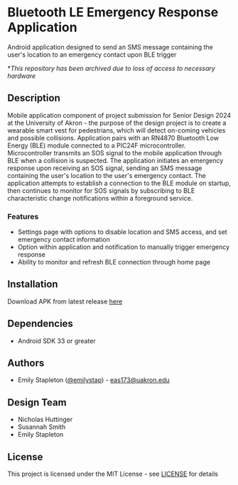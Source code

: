 # Bluetooth LE Emergency Response Application

Android application designed to send an SMS message containing the user's location to an emergency contact upon BLE trigger

\**This repository has been archived due to loss of access to necessary hardware*

## Description

Mobile application component of project submission for Senior Design 2024 at the University of Akron - the purpose of the design project is to create a wearable smart vest for pedestrians, which will detect on-coming vehicles and possible collisions. Application pairs with an RN4870 Bluetooth Low Energy (BLE) module connected to a PIC24F microcontroller. Microcontroller transmits an SOS signal to the mobile application through BLE when a collision is suspected. The application initiates an emergency response upon receiving an SOS signal, sending an SMS message containing the user's location to the user's emergency contact. The application attempts to establish a connection to the BLE module on startup, then continues to monitor for SOS signals by subscribing to BLE characteristic change notifications within a foreground service.

### Features

* Settings page with options to disable location and SMS access, and set emergency contact information
* Option within application and notification to manually trigger emergency response
* Ability to monitor and refresh BLE connection through home page

## Installation

Download APK from latest release [here](https://github.com/emilystap/ble-emergency-response/releases/latest)

## Dependencies

* Android SDK 33 or greater

## Authors

* Emily Stapleton ([@emilystap](https://github.com/emilystap)) - eas173@uakron.edu

## Design Team

* Nicholas Huttinger
* Susannah Smith
* Emily Stapleton

## License

This project is licensed under the MIT License - see [LICENSE](https://github.com/emilystap/ble-emergency-response/tree/master?tab=MIT-1-ov-file#readme) for details
